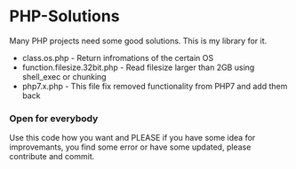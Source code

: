 # PHP-Solutions
Many PHP projects need some good solutions. This is my library for it.

- class.os.php - Return infromations of the certain OS
- function.filesize.32bit.php - Read filesize larger than 2GB using shell_exec or chunking
- php7.x.php - This file fix removed functionality from PHP7 and add them back

### Open for everybody
Use this code how you want and PLEASE if you have some idea for improvemants, you find some error or have some updated, please contribute and commit.
